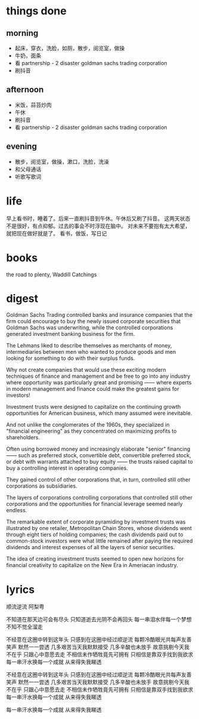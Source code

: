 # things done
## morning
* 起床，穿衣，洗脸，如厕，散步，阅览室，做操
* 牛奶，面条
* 看 partnership - 2 disaster goldman sachs trading corporation
* 刷抖音
## afternoon
* 米饭，蒜苔炒肉
* 午休
* 刷抖音
* 看 partnership - 2 disaster goldman sachs trading corporation
## evening
* 散步，阅览室，做操，漱口，洗脸，洗澡
* 和父母通话
* 听歌写歌词

# life
早上看书时，睡着了。后来一直刷抖音到午休。午休后又刷了抖音。
这两天状态不是很好，有点抑郁。过去的事会不时浮现在脑中。
对未来不要抱有太大希望，就把现在做好就是了。
看书，做饭，写日记

# books
the road to plenty, Waddill Catchings

# digest
Goldman Sachs Trading controlled banks and insurance companies that the
firm could encourage to buy the newly issued corporate securities that
Goldman Sachs was underwriting, while the controlled corporations generated
investment banking business for the firm.

The Lehmans liked to describe themselves as merchants of money, intermediaries
between men who wanted to produce goods and men looking for something to do
with their surplus funds.

Why not create companies that would use these exciting modern techniques of
finance and management and be free to go into any industry where opportunity
was particularly great and promising —— where experts in modern management
and finance could make the greatest gains for investors!

Investment trusts were designed to capitalize on the continuing growth
opportunities for American business, which many assumed were inevitable.

And not unlike the conglomerates of the 1960s, they specialized in "financial engineering"
as they concentrated on maximizing profits to shareholders.

Often using borrowed money and increasingly elaborate "senior" financing —— such as
preferred stock, convertible debt, convertible preferred stock, or debt with warrants
attached to buy equity —— the trusts raised capital to buy a controlling interest in operating companies.

They gained control of other corporations that, in turn,
controlled still other corporations as subsidiaries.

The layers of corporations controlling corporations that controlled still other corporations and
the opportunities for financial leverage seemed nearly endless. 

The remarkable extent of corporate pyramiding by investment trusts was illustrated by one retailer,
Metropolitan Chain Stores, whose dividends went through eight tiers of holding companies;
the cash dividends paid out to common-stock investors were what little remained after paying the
required dividends and interest expenses of all the layers of senior securities.

The idea of creating investment trusts seemed to open new horizons for financial creativity
to capitalize on the New Era in Ameriacan industry.

# lyrics
顺流逆流
  阿梨粤

不知道在那天边可会有尽头
只知道逝去光阴不会再回头
每一串泪水伴每一个梦想
不知不觉全溜走

不经意在这圈中转到这年头
只感到在这圈中经过顺逆流
每颗冷酷眼光共每声友善笑声
默然一一尝透
几多艰苦当天我默默接受
几多辛酸也未放手
故意挑剔今天我不在乎
只跟心中意愿去走
不相信未作牺牲竟先可拥有
只相信是靠双手找到我欲求
每一串汗水换每一个成就
从来得失我睇透

不经意在这圈中转到这年头
只感到在这圈中经过顺逆流
每颗冷酷眼光共每声友善笑声
默然一一尝透
几多艰苦当天我默默接受
几多辛酸也未放手
故意挑剔今天我不在乎
只跟心中意愿去走
不相信未作牺牲竟先可拥有
只相信是靠双手找到我欲求
每一串汗水换每一个成就
从来得失我睇透

每一串汗水换每一个成就
从来得失我睇透
